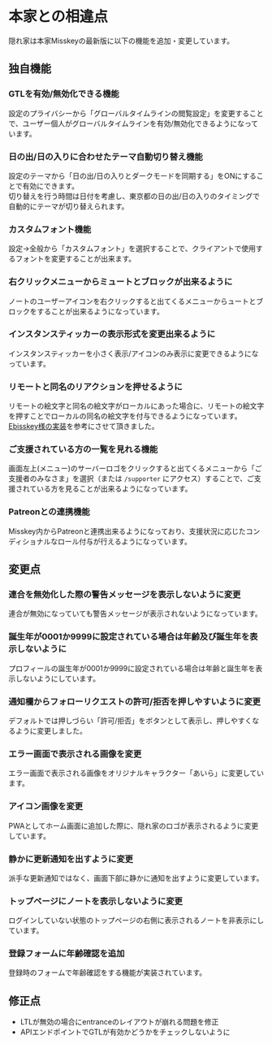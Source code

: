 # 本家との相違点
隠れ家は本家Misskeyの最新版に以下の機能を追加・変更しています。  

## 独自機能

### GTLを有効/無効化できる機能
設定のプライバシーから「グローバルタイムラインの閲覧設定」を変更することで、ユーザー個人がグローバルタイムラインを有効/無効化できるようになっています。

### 日の出/日の入りに合わせたテーマ自動切り替え機能
設定のテーマから「日の出/日の入りとダークモードを同期する」をONにすることで有効にできます。  
切り替えを行う時間は日付を考慮し、東京都の日の出/日の入りのタイミングで自動的にテーマが切り替えられます。  

### カスタムフォント機能
設定→全般から「カスタムフォント」を選択することで、クライアントで使用するフォントを変更することが出来ます。  

### 右クリックメニューからミュートとブロックが出来るように
ノートのユーザーアイコンを右クリックすると出てくるメニューからュートとブロックをすることが出来るようになっています。  

### インスタンスティッカーの表示形式を変更出来るように
インスタンスティッカーを小さく表示/アイコンのみ表示に変更できるようになっています。  

### リモートと同名のリアクションを押せるように
リモートの絵文字と同名の絵文字がローカルにあった場合に、リモートの絵文字を押すことでローカルの同名の絵文字を付与できるようになっています。  
[Ebisskey様の実装](https://github.com/shrimpia/misskey/commit/e91295ff9c6f8ac90f61c8de7a891a6836e48e95)を参考にさせて頂きました。  

### ご支援されている方の一覧を見れる機能
画面左上(メニュー)のサーバーロゴをクリックすると出てくるメニューから「ご支援者のみなさま」を選択（または `/supporter` にアクセス）することで、ご支援されている方を見ることが出来るようになっています。  

### Patreonとの連携機能
Misskey内からPatreonと連携出来るようになっており、支援状況に応じたコンディショナルなロール付与が行えるようになっています。  

## 変更点

### 連合を無効化した際の警告メッセージを表示しないように変更
連合が無効になっていても警告メッセージが表示されないようになっています。  

### 誕生年が0001か9999に設定されている場合は年齢及び誕生年を表示しないように
プロフィールの誕生年が0001か9999に設定されている場合は年齢と誕生年を表示しないようにしています。  

### 通知欄からフォローリクエストの許可/拒否を押しやすいように変更
デフォルトでは押しづらい「許可/拒否」をボタンとして表示し、押しやすくなるように変更しました。  

### エラー画面で表示される画像を変更
エラー画面で表示される画像をオリジナルキャラクター「あいら」に変更しています。  

### アイコン画像を変更
PWAとしてホーム画面に追加した際に、隠れ家のロゴが表示されるように変更しています。  

### 静かに更新通知を出すように変更
派手な更新通知ではなく、画面下部に静かに通知を出すように変更しています。  

### トップページにノートを表示しないように変更
ログインしていない状態のトップページの右側に表示されるノートを非表示にしています。  

### 登録フォームに年齢確認を追加
登録時のフォームで年齢確認をする機能が実装されています。  

## 修正点
- LTLが無効の場合にentranceのレイアウトが崩れる問題を修正
- APIエンドポイントでGTLが有効かどうかをチェックしないように
